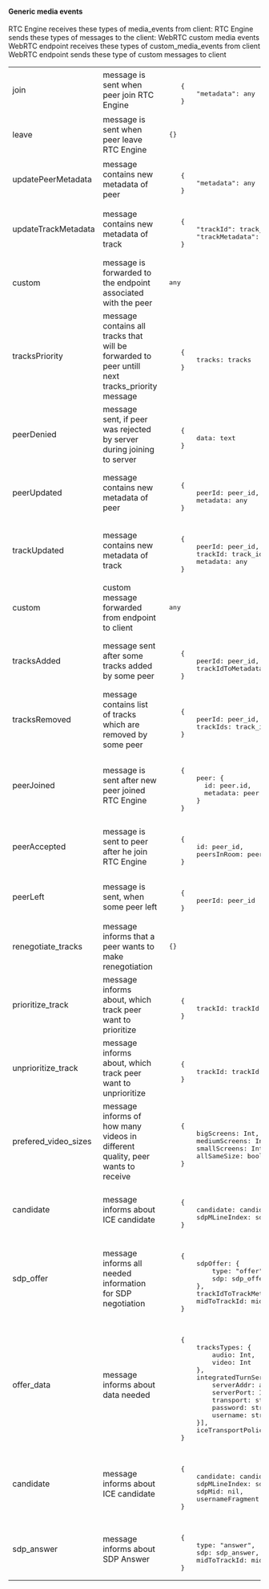 #### Generic media events

<table>
<tr>RTC Engine receives these types of media_events from client:</tr>

<tr>
    <td> join </td>
    <td> message is sent when peer join RTC Engine </td>    
    <td> <pre lang="json"> 
    {
        "metadata": any
    }</pre> </td>
</tr>
<tr>
    <td> leave </td>
    <td>  message is sent when peer leave RTC Engine </td>
    <td> <pre lang="json"> {} </pre> </td>
</tr>
<tr>
    <td> updatePeerMetadata </td>
    <td>  message contains new metadata of peer </td>
    <td> <pre lang="json"> 
    {
        "metadata": any
    } </pre> </td>
</tr>
<tr>
    <td> updateTrackMetadata </td>
    <td>  message contains new metadata of track </td>
    <td> <pre lang="json"> 
    {
        "trackId": track_id,
        "trackMetadata": any
    } </pre> </td>
</tr>

<tr>
    <td> custom </td>
    <td> message is forwarded to the endpoint associated with the peer </td>
    <td> <pre lang="json"> any </pre> </td>
</tr>


<tr> RTC Engine sends these types of messages to the client: </tr>

<tr>
    <td> tracksPriority </td>
    <td>  message contains all tracks that will be forwarded to peer untill next tracks_priority message </td>
    <td> <pre lang="json"> 
    {
        tracks: tracks
    } </pre> </td>
</tr>
<tr>
    <td> peerDenied </td>
    <td> message sent, if peer was rejected by server during joining to server </td>
    <td> <pre lang="json"> 
    {
        data: text
    }</pre> </td>
</tr>
<tr>
    <td> peerUpdated </td>
    <td> message contains new metadata of peer </td>
    <td> <pre lang="json"> 
    {
        peerId: peer_id,
        metadata: any
    } </pre> </td>
</tr>
<tr>
    <td> trackUpdated </td>
    <td> message contains new metadata of track </td>
    <td> <pre lang="json"> 
    {
        peerId: peer_id,
        trackId: track_id,
        metadata: any
    } </pre> </td>
</tr>
<tr>
    <td> custom </td>
    <td> custom message forwarded from endpoint to client </td>
    <td> <pre lang="json"> any </pre> </td>
</tr>
<tr>
    <td> tracksAdded </td>
    <td> message sent after some tracks added by some peer </td>
    <td> <pre lang="json"> 
    {
        peerId: peer_id,
        trackIdToMetadata: { track_id: any }
    } </pre> </td>
</tr>
<tr>
    <td> tracksRemoved </td>
    <td>  message contains list of tracks which are removed by some peer </td>
    <td> <pre lang="json"> 
    {
        peerId: peer_id,
        trackIds: track_ids
    } </pre> </td>
</tr>
<tr>
    <td> peerJoined </td>
    <td> message is sent after new peer joined RTC Engine </td>
    <td> <pre lang="json"> 
    {
        peer: {
          id: peer.id,
          metadata: peer.metadata
        }
    } </pre> </td>
</tr>
<tr>
    <td> peerAccepted </td>
    <td> message is sent to peer after he join RTC Engine </td>
    <td> <pre lang="json"> 
    {
        id: peer_id,
        peersInRoom: peers
    } </pre> </td>
</tr>
<tr>
    <td> peerLeft </td>
    <td> message is sent, when some peer left </td>
    <td> <pre lang="json"> 
    {
        peerId: peer_id
    } </pre> </td>
</tr>

<tr> WebRTC custom media events </tr>

<tr>WebRTC endpoint receives these types of custom_media_events from client </tr>

<tr>
    <td> renegotiate_tracks </td>
    <td> message informs that a peer wants to make renegotiation </td>
    <td> <pre lang="json"> {} </pre> </td>
</tr>
<tr>
    <td> prioritize_track </td>
    <td> message informs about, which track peer want to prioritize </td>
    <td> <pre lang="json"> 
    {
        trackId: trackId
    } </pre> </td>
</tr>
<tr>
    <td> unprioritize_track </td>
    <td> message informs about, which track peer want to unprioritize </td>
    <td> <pre lang="json"> 
    {
        trackId: trackId
    } </pre> </td>
</tr>
<tr>
    <td> prefered_video_sizes </td>
    <td> message informs of how many videos in different quality, peer wants to receive </td>
    <td> <pre lang="json"> 
    {
        bigScreens: Int, 
        mediumScreens: Int, 
        smallScreens: Int, 
        allSameSize: boolean
    } </pre> </td>
</tr>
<tr>
    <td> candidate </td>
    <td> message informs about ICE candidate</td>
    <td> <pre lang="json"> 
    {
        candidate: candidate,
        sdpMLineIndex: sdp_m_line_index
    }</pre> </td>
</tr>
<tr>
    <td> sdp_offer </td>
    <td> message informs all needed information for SDP negotiation</td>
    <td> <pre lang="json"> 
    {
        sdpOffer: {
            type: "offer",
            sdp: sdp_offer
        },
        trackIdToTrackMetadata: track_id_to_track_metadata,
        midToTrackId: mid_to_track_id
    }</pre> </td>
</tr>


<tr>WebRTC endpoint sends these type of custom messages to client </tr>
<tr>
    <td> offer_data </td>
    <td> message informs about data needed </td>
    <td> <pre lang="json"> 
    {
        tracksTypes: {
            audio: Int,
            video: Int
        },
        integratedTurnServers: [{
            serverAddr: addr,
            serverPort: Int,
            transport: string,
            password: string,
            username: string
        }],
        iceTransportPolicy: "relay" | "all"
    }</pre> </td>
</tr>
<tr>
    <td> candidate </td>
    <td> message informs about ICE candidate </td>
    <td> <pre lang="json"> 
    {
        candidate: candidate,
        sdpMLineIndex: sdp_m_line_index,
        sdpMid: nil,
        usernameFragment: nil
    }</pre> </td>
</tr>
<tr>
    <td> sdp_answer </td>
    <td> message informs about SDP Answer </td>
    <td> <pre lang="json"> 
    {
        type: "answer",
        sdp: sdp_answer,
        midToTrackId: mid_to_track_id
    } </pre> </td>
</tr>
</table>
